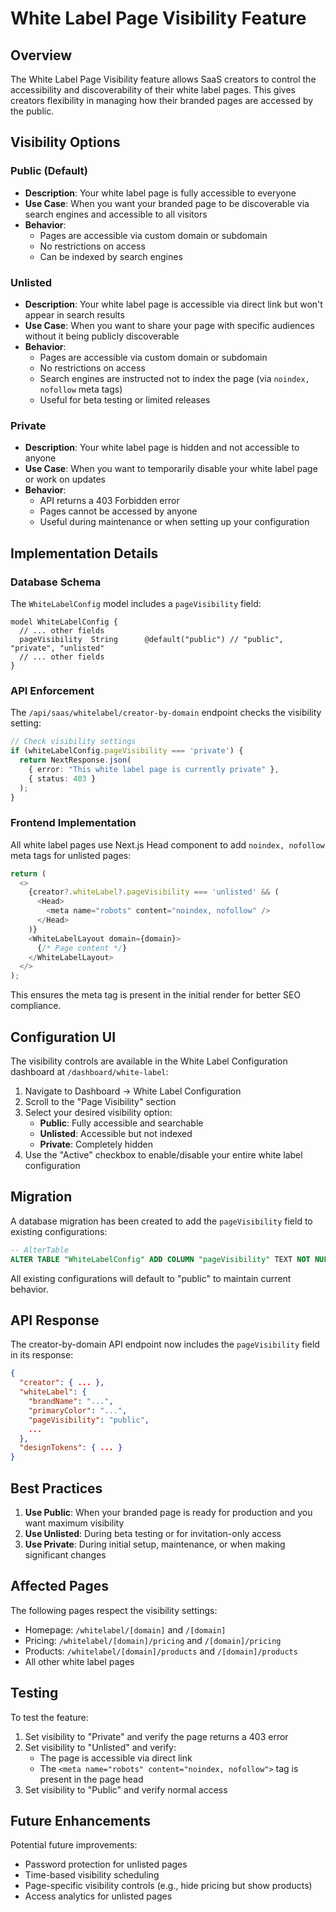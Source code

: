 # White Label Page Visibility Feature

## Overview

The White Label Page Visibility feature allows SaaS creators to control the accessibility and discoverability of their white label pages. This gives creators flexibility in managing how their branded pages are accessed by the public.

## Visibility Options

### Public (Default)
- **Description**: Your white label page is fully accessible to everyone
- **Use Case**: When you want your branded page to be discoverable via search engines and accessible to all visitors
- **Behavior**: 
  - Pages are accessible via custom domain or subdomain
  - No restrictions on access
  - Can be indexed by search engines

### Unlisted
- **Description**: Your white label page is accessible via direct link but won't appear in search results
- **Use Case**: When you want to share your page with specific audiences without it being publicly discoverable
- **Behavior**:
  - Pages are accessible via custom domain or subdomain
  - No restrictions on access
  - Search engines are instructed not to index the page (via `noindex, nofollow` meta tags)
  - Useful for beta testing or limited releases

### Private
- **Description**: Your white label page is hidden and not accessible to anyone
- **Use Case**: When you want to temporarily disable your white label page or work on updates
- **Behavior**:
  - API returns a 403 Forbidden error
  - Pages cannot be accessed by anyone
  - Useful during maintenance or when setting up your configuration

## Implementation Details

### Database Schema

The `WhiteLabelConfig` model includes a `pageVisibility` field:

```prisma
model WhiteLabelConfig {
  // ... other fields
  pageVisibility  String      @default("public") // "public", "private", "unlisted"
  // ... other fields
}
```

### API Enforcement

The `/api/saas/whitelabel/creator-by-domain` endpoint checks the visibility setting:

```typescript
// Check visibility settings
if (whiteLabelConfig.pageVisibility === 'private') {
  return NextResponse.json(
    { error: "This white label page is currently private" },
    { status: 403 }
  );
}
```

### Frontend Implementation

All white label pages use Next.js Head component to add `noindex, nofollow` meta tags for unlisted pages:

```typescript
return (
  <>
    {creator?.whiteLabel?.pageVisibility === 'unlisted' && (
      <Head>
        <meta name="robots" content="noindex, nofollow" />
      </Head>
    )}
    <WhiteLabelLayout domain={domain}>
      {/* Page content */}
    </WhiteLabelLayout>
  </>
);
```

This ensures the meta tag is present in the initial render for better SEO compliance.

## Configuration UI

The visibility controls are available in the White Label Configuration dashboard at `/dashboard/white-label`:

1. Navigate to Dashboard → White Label Configuration
2. Scroll to the "Page Visibility" section
3. Select your desired visibility option:
   - **Public**: Fully accessible and searchable
   - **Unlisted**: Accessible but not indexed
   - **Private**: Completely hidden
4. Use the "Active" checkbox to enable/disable your entire white label configuration

## Migration

A database migration has been created to add the `pageVisibility` field to existing configurations:

```sql
-- AlterTable
ALTER TABLE "WhiteLabelConfig" ADD COLUMN "pageVisibility" TEXT NOT NULL DEFAULT 'public';
```

All existing configurations will default to "public" to maintain current behavior.

## API Response

The creator-by-domain API endpoint now includes the `pageVisibility` field in its response:

```json
{
  "creator": { ... },
  "whiteLabel": {
    "brandName": "...",
    "primaryColor": "...",
    "pageVisibility": "public",
    ...
  },
  "designTokens": { ... }
}
```

## Best Practices

1. **Use Public**: When your branded page is ready for production and you want maximum visibility
2. **Use Unlisted**: During beta testing or for invitation-only access
3. **Use Private**: During initial setup, maintenance, or when making significant changes

## Affected Pages

The following pages respect the visibility settings:
- Homepage: `/whitelabel/[domain]` and `/[domain]`
- Pricing: `/whitelabel/[domain]/pricing` and `/[domain]/pricing`
- Products: `/whitelabel/[domain]/products` and `/[domain]/products`
- All other white label pages

## Testing

To test the feature:

1. Set visibility to "Private" and verify the page returns a 403 error
2. Set visibility to "Unlisted" and verify:
   - The page is accessible via direct link
   - The `<meta name="robots" content="noindex, nofollow">` tag is present in the page head
3. Set visibility to "Public" and verify normal access

## Future Enhancements

Potential future improvements:
- Password protection for unlisted pages
- Time-based visibility scheduling
- Page-specific visibility controls (e.g., hide pricing but show products)
- Access analytics for unlisted pages
